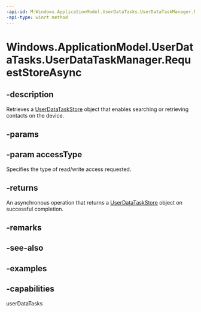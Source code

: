 ```yaml
---
-api-id: M:Windows.ApplicationModel.UserDataTasks.UserDataTaskManager.RequestStoreAsync(Windows.ApplicationModel.UserDataTasks.UserDataTaskStoreAccessType)
-api-type: winrt method
---
```


<!-- Method syntax.
public IAsyncOperation<UserDataTaskStore> UserDataTaskManager.RequestStoreAsync(UserDataTaskStoreAccessType accessType)
-->

# Windows.ApplicationModel.UserDataTasks.UserDataTaskManager.RequestStoreAsync

## -description
Retrieves a [UserDataTaskStore](userdatataskstore.md) object that enables searching or retrieving contacts on the device.

## -params

## -param accessType
Specifies the type of read/write access requested.

## -returns
An asynchronous operation that returns a [UserDataTaskStore](userdatataskstore.md) object on successful completion.

## -remarks

## -see-also

## -examples

## -capabilities
userDataTasks
